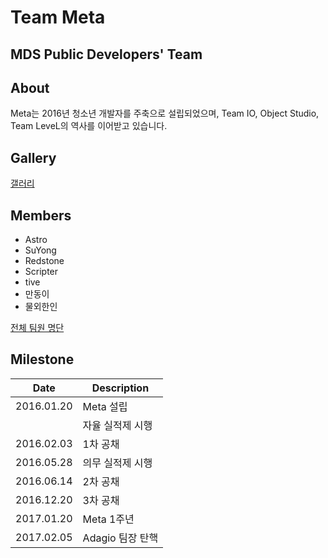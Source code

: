 # Team Meta
## MDS Public Developers' Team

## About
Meta는 2016년 청소년 개발자를 주축으로 설립되었으며, Team IO, Object Studio, Team LeveL의 역사를 이어받고 있습니다.

## Gallery

[갤러리](./GALLERY.md)

## Members
- Astro
- SuYong
- Redstone
- Scripter
- tive
- 만동이
- 물외한인

[전체 팀원 명단](./MEMBERS.md)

## Milestone
Date | Description
-----|-------------
2016.01.20 | Meta 설립
           | 자율 실적제 시행
2016.02.03 | 1차 공채
2016.05.28 | 의무 실적제 시행
2016.06.14 | 2차 공채
2016.12.20 | 3차 공채
2017.01.20 | Meta 1주년
2017.02.05 | Adagio 팀장 탄핵
